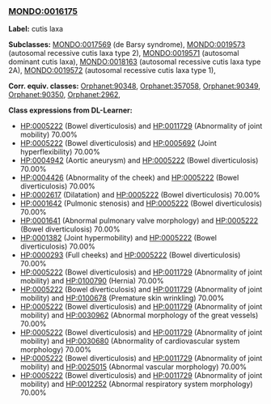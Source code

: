 
### [MONDO:0016175](http://purl.obolibrary.org/obo/MONDO_0016175)
**Label:** cutis laxa

**Subclasses:** [MONDO:0017569](http://purl.obolibrary.org/obo/MONDO_0017569) (de Barsy syndrome), [MONDO:0019573](http://purl.obolibrary.org/obo/MONDO_0019573) (autosomal recessive cutis laxa type 2), [MONDO:0019571](http://purl.obolibrary.org/obo/MONDO_0019571) (autosomal dominant cutis laxa), [MONDO:0018163](http://purl.obolibrary.org/obo/MONDO_0018163) (autosomal recessive cutis laxa type 2A), [MONDO:0019572](http://purl.obolibrary.org/obo/MONDO_0019572) (autosomal recessive cutis laxa type 1), 

**Corr. equiv. classes:** [Orphanet:90348](http://www.orpha.net/ORDO/Orphanet_90348), [Orphanet:357058](http://www.orpha.net/ORDO/Orphanet_357058), [Orphanet:90349](http://www.orpha.net/ORDO/Orphanet_90349), [Orphanet:90350](http://www.orpha.net/ORDO/Orphanet_90350), [Orphanet:2962](http://www.orpha.net/ORDO/Orphanet_2962), 

**Class expressions from DL-Learner:**

- [HP:0005222](http://purl.obolibrary.org/obo/HP_0005222) (Bowel diverticulosis) and [HP:0011729](http://purl.obolibrary.org/obo/HP_0011729) (Abnormality of joint mobility) 70.00%
- [HP:0005222](http://purl.obolibrary.org/obo/HP_0005222) (Bowel diverticulosis) and [HP:0005692](http://purl.obolibrary.org/obo/HP_0005692) (Joint hyperflexibility) 70.00%
- [HP:0004942](http://purl.obolibrary.org/obo/HP_0004942) (Aortic aneurysm) and [HP:0005222](http://purl.obolibrary.org/obo/HP_0005222) (Bowel diverticulosis) 70.00%
- [HP:0004426](http://purl.obolibrary.org/obo/HP_0004426) (Abnormality of the cheek) and [HP:0005222](http://purl.obolibrary.org/obo/HP_0005222) (Bowel diverticulosis) 70.00%
- [HP:0002617](http://purl.obolibrary.org/obo/HP_0002617) (Dilatation) and [HP:0005222](http://purl.obolibrary.org/obo/HP_0005222) (Bowel diverticulosis) 70.00%
- [HP:0001642](http://purl.obolibrary.org/obo/HP_0001642) (Pulmonic stenosis) and [HP:0005222](http://purl.obolibrary.org/obo/HP_0005222) (Bowel diverticulosis) 70.00%
- [HP:0001641](http://purl.obolibrary.org/obo/HP_0001641) (Abnormal pulmonary valve morphology) and [HP:0005222](http://purl.obolibrary.org/obo/HP_0005222) (Bowel diverticulosis) 70.00%
- [HP:0001382](http://purl.obolibrary.org/obo/HP_0001382) (Joint hypermobility) and [HP:0005222](http://purl.obolibrary.org/obo/HP_0005222) (Bowel diverticulosis) 70.00%
- [HP:0000293](http://purl.obolibrary.org/obo/HP_0000293) (Full cheeks) and [HP:0005222](http://purl.obolibrary.org/obo/HP_0005222) (Bowel diverticulosis) 70.00%
- [HP:0005222](http://purl.obolibrary.org/obo/HP_0005222) (Bowel diverticulosis) and [HP:0011729](http://purl.obolibrary.org/obo/HP_0011729) (Abnormality of joint mobility) and [HP:0100790](http://purl.obolibrary.org/obo/HP_0100790) (Hernia) 70.00%
- [HP:0005222](http://purl.obolibrary.org/obo/HP_0005222) (Bowel diverticulosis) and [HP:0011729](http://purl.obolibrary.org/obo/HP_0011729) (Abnormality of joint mobility) and [HP:0100678](http://purl.obolibrary.org/obo/HP_0100678) (Premature skin wrinkling) 70.00%
- [HP:0005222](http://purl.obolibrary.org/obo/HP_0005222) (Bowel diverticulosis) and [HP:0011729](http://purl.obolibrary.org/obo/HP_0011729) (Abnormality of joint mobility) and [HP:0030962](http://purl.obolibrary.org/obo/HP_0030962) (Abnormal morphology of the great vessels) 70.00%
- [HP:0005222](http://purl.obolibrary.org/obo/HP_0005222) (Bowel diverticulosis) and [HP:0011729](http://purl.obolibrary.org/obo/HP_0011729) (Abnormality of joint mobility) and [HP:0030680](http://purl.obolibrary.org/obo/HP_0030680) (Abnormality of cardiovascular system morphology) 70.00%
- [HP:0005222](http://purl.obolibrary.org/obo/HP_0005222) (Bowel diverticulosis) and [HP:0011729](http://purl.obolibrary.org/obo/HP_0011729) (Abnormality of joint mobility) and [HP:0025015](http://purl.obolibrary.org/obo/HP_0025015) (Abnormal vascular morphology) 70.00%
- [HP:0005222](http://purl.obolibrary.org/obo/HP_0005222) (Bowel diverticulosis) and [HP:0011729](http://purl.obolibrary.org/obo/HP_0011729) (Abnormality of joint mobility) and [HP:0012252](http://purl.obolibrary.org/obo/HP_0012252) (Abnormal respiratory system morphology) 70.00%


